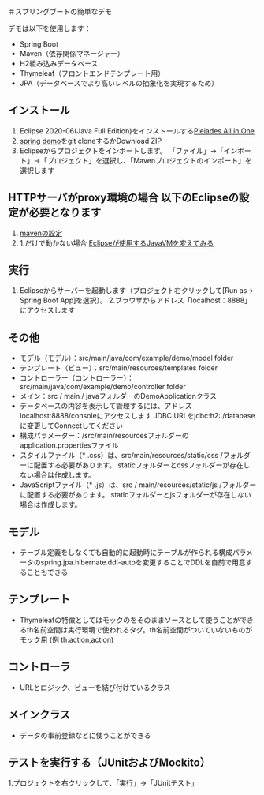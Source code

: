 ＃スプリングブートの簡単なデモ

デモは以下を使用します：
* Spring Boot
* Maven（依存関係マネージャー）
* H2組み込みデータベース
* Thymeleaf（フロントエンドテンプレート用）
* JPA（データベースでより高いレベルの抽象化を実現するため）

## インストール

1. Eclipse 2020-06(Java Full Edition)をインストールする[Pleiades All in One](https://mergedoc.osdn.jp)
2. [spring demo](https://github.com/dokechin/spring-demo)をgit cloneするかDownload ZIP
3. Eclipseからプロジェクトをインポートします。 「ファイル」->「インポート」->「プロジェクト」を選択し、「Mavenプロジェクトのインポート」を選択します

## HTTPサーバがproxy環境の場合 以下のEclipseの設定が必要となります
1. [mavenの設定](http://bnote.net/java/eclipse_maven_proxy.shtml)
2. 1.だけで動かない場合 [Eclipseが使用するJavaVMを変えてみる](https://penult.hatenablog.com/category/Eclipse)

## 実行
1. Eclipseからサーバーを起動します（プロジェクト右クリックして[Run as-> Spring Boot App]を選択）。
2.ブラウザからアドレス「localhost：8888」にアクセスします

## その他

* モデル（モデル）：src/main/java/com/example/demo/model folder
* テンプレート（ビュー）：src/main/resources/templates folder
* コントローラー（コントローラー）：src/main/java/com/example/demo/controller folder
* メイン：src / main / javaフォルダーのDemoApplicationクラス
* データベースの内容を表示して管理するには、アドレスlocalhost:8888/consoleにアクセスします JDBC URLをjdbc:h2:./databaseに変更してConnectしてください
* 構成パラメーター：/src/main/resourcesフォルダーのapplication.propertiesファイル
* スタイルファイル（* .css）は、src/main/resources/static/css /フォルダーに配置する必要があります。 staticフォルダーとcssフォルダーが存在しない場合は作成します。
* JavaScriptファイル（* .js）は、src / main/resources/static/js /フォルダーに配置する必要があります。 staticフォルダーとjsフォルダーが存在しない場合は作成します。

## モデル

* テーブル定義をしなくても自動的に起動時にテーブルが作られる構成パラメータのspring.jpa.hibernate.ddl-autoを変更することでDDLを自前で用意することもできる

## テンプレート

* Thymeleafの特徴としてはモックのをそのままソースとして使うことができるth名前空間は実行環境で使われるタグ。th名前空間がついていないものがモック用 (例 th:action,action)

## コントローラ

* URLとロジック、ビューを結び付けているクラス

## メインクラス

* データの事前登録などに使うことができる

## テストを実行する（JUnitおよびMockito）

1.プロジェクトを右クリックして、「実行」->「JUnitテスト」

